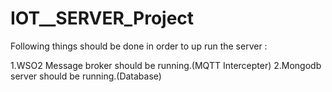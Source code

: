 # IOT__SERVER_Project


Following things should be done in order to up run the  server :

1.WSO2 Message broker should be running.(MQTT Intercepter)
2.Mongodb server should be running.(Database)
